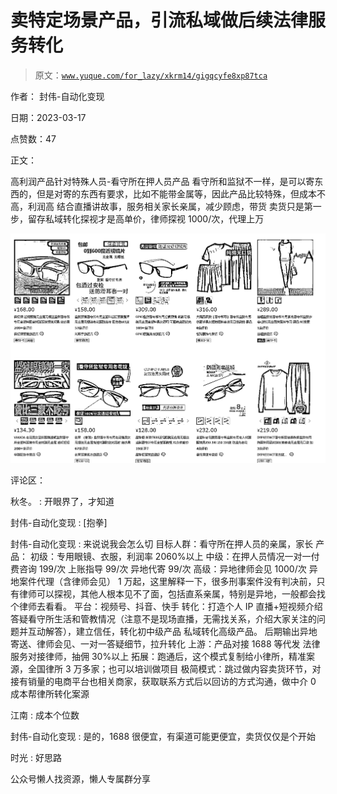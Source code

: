 # 卖特定场景产品，引流私域做后续法律服务转化

> 原文：[`www.yuque.com/for_lazy/xkrm14/gigqcyfe8xp87tca`](https://www.yuque.com/for_lazy/xkrm14/gigqcyfe8xp87tca)



作者： 封伟-自动化变现



日期：2023-03-17



点赞数：47



正文：



高利润产品针对特殊人员-看守所在押人员产品 看守所和监狱不一样，是可以寄东西的，但是对寄的东西有要求，比如不能带金属等，因此产品比较特殊，但成本不高，利润高 结合直播讲故事，服务相关家长亲属，减少顾虑，带货 卖货只是第一步，留存私域转化探视才是高单价，律师探视 1000/次，代理上万



![](img/0a576f1e25e3e235f20ca453a96283d8.png)  

评论区：



秋冬。 : 开眼界了，才知道



封伟-自动化变现 : [抱拳]



封伟-自动化变现 : 来说说我会怎么切 目标人群：看守所在押人员的亲属，家长 产品： 初级：专用眼镜、衣服，利润率 2060%以上 中级：在押人员情况一对一付费咨询 199/次 上账指导 99/次 异地代寄 99/次 高级：异地律师会见 1000/次 异地案件代理（含律师会见） 1 万起，这里解释一下，很多刑事案件没有判决前，只有律师可以探视，其他人根本见不了面，包括直系亲属，特别是异地，一般都会找个律师去看看。 平台：视频号、抖音、快手 转化：打造个人 IP 直播+短视频介绍答疑看守所生活和管教情况（注意不是现场直播，无需找关系，介绍大家关注的问题并互动解答），建立信任，转化初中级产品 私域转化高级产品。 后期输出异地寄送、律师会见、一对一答疑细节，拉升转化 上游：产品对接 1688 等代发 法律服务对接律师，抽佣 30%以上 拓展：跑通后，这个模式复制给小律所，精准案源，全国律所 3 万多家；也可以培训做项目 极简模式：跳过做内容卖货环节，对接有销量的电商平台也相关商家，获取联系方式后以回访的方式沟通，做中介 0 成本帮律所转化案源



江南 : 成本个位数



封伟-自动化变现 : 是的，1688 很便宜，有渠道可能更便宜，卖货仅仅是个开始



时光 : 好思路



公众号懒人找资源，懒人专属群分享

</ne-p>
